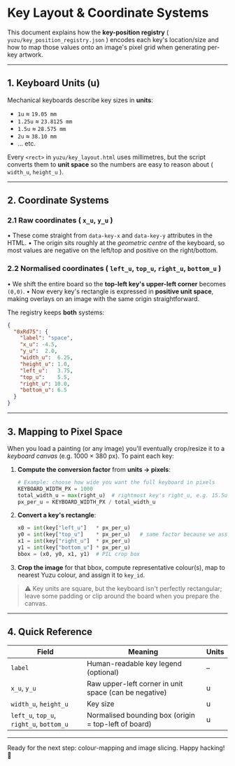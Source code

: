 # Key Layout & Coordinate Systems

This document explains how the **key-position registry** ( `yuzu/key_position_registry.json` ) encodes each key's location/size and how to map those values onto an image's pixel grid when generating per-key artwork.

---
## 1. Keyboard Units (u)

Mechanical keyboards describe key sizes in **units**:

* `1u`  ≈ `19.05 mm`
* `1.25u` ≈ `23.8125 mm`
* `1.5u`  ≈ `28.575 mm`
* `2u`  ≈ `38.10 mm`
* … etc.

Every `<rect>` in `yuzu/key_layout.html` uses millimetres, but the script converts them to **unit space** so the numbers are easy to reason about ( `width_u`, `height_u` ).

---
## 2. Coordinate Systems

### 2.1 Raw coordinates ( `x_u`, `y_u` )
• These come straight from `data-key-x` and `data-key-y` attributes in the HTML.
• The origin sits roughly at the *geometric centre* of the keyboard, so most values are negative on the left/top and positive on the right/bottom.

### 2.2 Normalised coordinates ( `left_u`, `top_u`, `right_u`, `bottom_u` )
• We shift the entire board so the **top-left key's upper-left corner** becomes `(0,0)`.
• Now every key's rectangle is expressed in **positive unit space**, making overlays on an image with the same origin straightforward.

The registry keeps **both** systems:

```json
{
  "0xRd75": {
    "label": "space",
    "x_u": -4.5,
    "y_u":  2.0,
    "width_u":  6.25,
    "height_u": 1.0,
    "left_u":   3.75,
    "top_u":    5.5,
    "right_u": 10.0,
    "bottom_u": 6.5
  }
}
```

---
## 3. Mapping to Pixel Space

When you load a painting (or any image) you'll eventually crop/resize it to a *keyboard canvas* (e.g. 1000 × 380 px).  To paint each key:

1. **Compute the conversion factor** from **units → pixels**:
   ```python
   # Example: choose how wide you want the full keyboard in pixels
   KEYBOARD_WIDTH_PX = 1000
   total_width_u = max(right_u)  # rightmost key's right_u, e.g. 15.5u for TKL
   px_per_u = KEYBOARD_WIDTH_PX / total_width_u
   ```
2. **Convert a key's rectangle**:
   ```python
   x0 = int(key["left_u"]   * px_per_u)
   y0 = int(key["top_u"]    * px_per_u)   # same factor because we assume square units
   x1 = int(key["right_u"]  * px_per_u)
   y1 = int(key["bottom_u"] * px_per_u)
   bbox = (x0, y0, x1, y1)  # PIL crop box
   ```
3. **Crop the image** for that bbox, compute representative colour(s), map to nearest Yuzu colour, and assign it to `key_id`.

> ⚠️  Key units are square, but the keyboard isn't perfectly rectangular; leave some padding or clip around the board when you prepare the canvas.

---
## 4. Quick Reference
| Field | Meaning | Units |
|-------|---------|-------|
| `label` | Human-readable key legend (optional) | – |
| `x_u`, `y_u` | Raw upper-left corner in unit space (can be negative) | u |
| `width_u`, `height_u` | Key size | u |
| `left_u`, `top_u`, `right_u`, `bottom_u` | Normalised bounding box (origin = top-left of board) | u |

---
Ready for the next step: colour-mapping and image slicing. Happy hacking! 🚀 